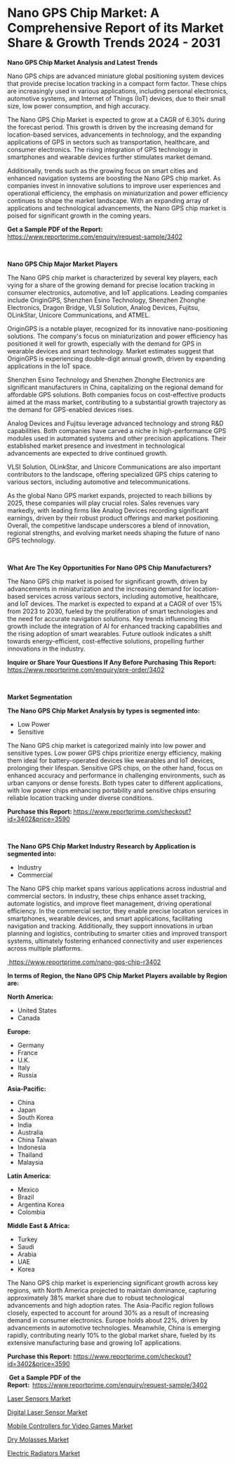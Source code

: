 <p><h1>Nano GPS Chip Market: A Comprehensive Report of its Market Share & Growth Trends 2024 - 2031</h1></p><p><strong>Nano GPS Chip Market Analysis and Latest Trends</strong></p>
<p><p>Nano GPS chips are advanced miniature global positioning system devices that provide precise location tracking in a compact form factor. These chips are increasingly used in various applications, including personal electronics, automotive systems, and Internet of Things (IoT) devices, due to their small size, low power consumption, and high accuracy.</p><p>The Nano GPS Chip Market is expected to grow at a CAGR of 6.30% during the forecast period. This growth is driven by the increasing demand for location-based services, advancements in technology, and the expanding applications of GPS in sectors such as transportation, healthcare, and consumer electronics. The rising integration of GPS technology in smartphones and wearable devices further stimulates market demand.</p><p>Additionally, trends such as the growing focus on smart cities and enhanced navigation systems are boosting the Nano GPS chip market. As companies invest in innovative solutions to improve user experiences and operational efficiency, the emphasis on miniaturization and power efficiency continues to shape the market landscape. With an expanding array of applications and technological advancements, the Nano GPS chip market is poised for significant growth in the coming years.</p></p>
<p><strong>Get a Sample PDF of the Report:&nbsp;</strong> <a href="https://www.reportprime.com/enquiry/request-sample/3402?utm_campaign=1832&utm_medium=2&utm_source=Github&utm_content=ia&utm_term=24122024&utm_id=nano-gps-chip">https://www.reportprime.com/enquiry/request-sample/3402</a></p>
<p>&nbsp;</p>
<p><strong>Nano GPS Chip Major Market Players</strong></p>
<p><p>The Nano GPS chip market is characterized by several key players, each vying for a share of the growing demand for precise location tracking in consumer electronics, automotive, and IoT applications. Leading companies include OriginGPS, Shenzhen Esino Technology, Shenzhen Zhonghe Electronics, Dragon Bridge, VLSI Solution, Analog Devices, Fujitsu, OLinkStar, Unicore Communications, and ATMEL.</p><p>OriginGPS is a notable player, recognized for its innovative nano-positioning solutions. The company's focus on miniaturization and power efficiency has positioned it well for growth, especially with the demand for GPS in wearable devices and smart technology. Market estimates suggest that OriginGPS is experiencing double-digit annual growth, driven by expanding applications in the IoT space.</p><p>Shenzhen Esino Technology and Shenzhen Zhonghe Electronics are significant manufacturers in China, capitalizing on the regional demand for affordable GPS solutions. Both companies focus on cost-effective products aimed at the mass market, contributing to a substantial growth trajectory as the demand for GPS-enabled devices rises.</p><p>Analog Devices and Fujitsu leverage advanced technology and strong R&D capabilities. Both companies have carved a niche in high-performance GPS modules used in automated systems and other precision applications. Their established market presence and investment in technological advancements are expected to drive continued growth.</p><p>VLSI Solution, OLinkStar, and Unicore Communications are also important contributors to the landscape, offering specialized GPS chips catering to various sectors, including automotive and telecommunications.</p><p>As the global Nano GPS market expands, projected to reach billions by 2025, these companies will play crucial roles. Sales revenues vary markedly, with leading firms like Analog Devices recording significant earnings, driven by their robust product offerings and market positioning. Overall, the competitive landscape underscores a blend of innovation, regional strengths, and evolving market needs shaping the future of nano GPS technology.</p></p>
<p>&nbsp;</p>
<p><strong>What Are The Key Opportunities For Nano GPS Chip Manufacturers?</strong></p>
<p><p>The Nano GPS chip market is poised for significant growth, driven by advancements in miniaturization and the increasing demand for location-based services across various sectors, including automotive, healthcare, and IoT devices. The market is expected to expand at a CAGR of over 15% from 2023 to 2030, fueled by the proliferation of smart technologies and the need for accurate navigation solutions. Key trends influencing this growth include the integration of AI for enhanced tracking capabilities and the rising adoption of smart wearables. Future outlook indicates a shift towards energy-efficient, cost-effective solutions, propelling further innovations in the industry.</p></p>
<p><strong>Inquire or Share Your Questions If Any Before Purchasing This Report:</strong> <a href="https://www.reportprime.com/enquiry/pre-order/3402?utm_campaign=1832&utm_medium=2&utm_source=Github&utm_content=ia&utm_term=24122024&utm_id=nano-gps-chip">https://www.reportprime.com/enquiry/pre-order/3402</a></p>
<p>&nbsp;</p>
<p><strong>Market Segmentation</strong></p>
<p><strong>The Nano GPS Chip Market Analysis by types is segmented into:</strong></p>
<p><ul><li>Low Power</li><li>Sensitive</li></ul></p>
<p><p>The Nano GPS chip market is categorized mainly into low power and sensitive types. Low power GPS chips prioritize energy efficiency, making them ideal for battery-operated devices like wearables and IoT devices, prolonging their lifespan. Sensitive GPS chips, on the other hand, focus on enhanced accuracy and performance in challenging environments, such as urban canyons or dense forests. Both types cater to different applications, with low power chips enhancing portability and sensitive chips ensuring reliable location tracking under diverse conditions.</p></p>
<p><strong>Purchase this Report:&nbsp;</strong><a href="https://www.reportprime.com/checkout?id=3402&price=3590&utm_campaign=1832&utm_medium=2&utm_source=Github&utm_content=ia&utm_term=24122024&utm_id=nano-gps-chip">https://www.reportprime.com/checkout?id=3402&price=3590</a></p>
<p>&nbsp;</p>
<p><strong>The Nano GPS Chip Market Industry Research by Application is segmented into:</strong></p>
<p><ul><li>Industry</li><li>Commercial</li></ul></p>
<p><p>The Nano GPS chip market spans various applications across industrial and commercial sectors. In industry, these chips enhance asset tracking, automate logistics, and improve fleet management, driving operational efficiency. In the commercial sector, they enable precise location services in smartphones, wearable devices, and smart applications, facilitating navigation and tracking. Additionally, they support innovations in urban planning and logistics, contributing to smarter cities and improved transport systems, ultimately fostering enhanced connectivity and user experiences across multiple platforms.</p></p>
<p><a href="https://www.reportprime.com/nano-gps-chip-r3402?utm_campaign=1832&utm_medium=2&utm_source=Github&utm_content=ia&utm_term=24122024&utm_id=nano-gps-chip">&nbsp;https://www.reportprime.com/nano-gps-chip-r3402</a></p>
<p><strong>In terms of Region, the Nano GPS Chip Market Players available by Region are:</strong></p>
<p>
    <p> <strong> North America: </strong>
        <ul>
            <li>United States</li>
            <li>Canada</li>
        </ul>
        </p> 
    <p> <strong> Europe: </strong>
        <ul>
            <li>Germany</li>
            <li>France</li>
            <li>U.K.</li>
            <li>Italy</li>
            <li>Russia</li>
        </ul>
        </p> 
    <p> <strong> Asia-Pacific: </strong>
        <ul>
            <li>China</li>
            <li>Japan</li>
            <li>South Korea</li>
            <li>India</li>
            <li>Australia</li>
            <li>China Taiwan</li>
            <li>Indonesia</li>
            <li>Thailand</li>
            <li>Malaysia</li>
        </ul>
        </p> 
    <p> <strong> Latin America: </strong>
        <ul>
            <li>Mexico</li>
            <li>Brazil</li>
            <li>Argentina Korea</li>
            <li>Colombia</li>
        </ul>
        </p> 
    <p> <strong> Middle East & Africa: </strong>
        <ul>
            <li>Turkey</li>
            <li>Saudi</li>
            <li>Arabia</li>
            <li>UAE</li>
            <li>Korea</li>
        </ul>
    </p>
    </p>
<p><p>The Nano GPS chip market is experiencing significant growth across key regions, with North America projected to maintain dominance, capturing approximately 38% market share due to robust technological advancements and high adoption rates. The Asia-Pacific region follows closely, expected to account for around 30% as a result of increasing demand in consumer electronics. Europe holds about 22%, driven by advancements in automotive technologies. Meanwhile, China is emerging rapidly, contributing nearly 10% to the global market share, fueled by its extensive manufacturing base and growing IoT applications.</p></p>
<p><strong>Purchase this Report: </strong><a href="https://www.reportprime.com/checkout?id=3402&price=3590&utm_campaign=1832&utm_medium=2&utm_source=Github&utm_content=ia&utm_term=24122024&utm_id=nano-gps-chip">https://www.reportprime.com/checkout?id=3402&price=3590</a></p>
<p>&nbsp;<strong>Get a Sample PDF of the Report:&nbsp;&nbsp;</strong><a href="https://www.reportprime.com/enquiry/request-sample/3402?utm_campaign=1832&utm_medium=2&utm_source=Github&utm_content=ia&utm_term=24122024&utm_id=nano-gps-chip">https://www.reportprime.com/enquiry/request-sample/3402</a></p>
<p><strong></strong></p>
<p><p><a href="https://www.linkedin.com/pulse/forecasting-growth-laser-sensors-market-2024-2031-revenue-2onse?utm_campaign=1832&utm_medium=2&utm_source=Github&utm_content=ia&utm_term=24122024&utm_id=nano-gps-chip">Laser Sensors Market</a></p><p><a href="https://www.linkedin.com/pulse/industry-analysis-competitive-strategies-digital-laser-th4he?utm_campaign=1832&utm_medium=2&utm_source=Github&utm_content=ia&utm_term=24122024&utm_id=nano-gps-chip">Digital Laser Sensor Market</a></p><p><a href="https://github.com/AKSHATREPORTPRIME/Market-Research-Report-List-6/blob/main/mobile-controllers-for-video-games-market.md?utm_campaign=1832&utm_medium=2&utm_source=Github&utm_content=ia&utm_term=24122024&utm_id=nano-gps-chip">Mobile Controllers for Video Games Market</a></p><p><a href="https://www.linkedin.com/pulse/dry-molasses-market-analysis-report-2024-2031-share-rbehe?utm_campaign=1832&utm_medium=2&utm_source=Github&utm_content=ia&utm_term=24122024&utm_id=nano-gps-chip">Dry Molasses Market</a></p><p><a href="https://www.linkedin.com/pulse/marketsize2024-2031withcagrof14factorsinfluencinggrowt-j7q4e?utm_campaign=1832&utm_medium=2&utm_source=Github&utm_content=ia&utm_term=24122024&utm_id=nano-gps-chip">Electric Radiators Market</a></p></p>